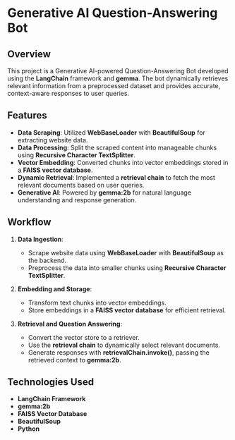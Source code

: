 # Generative AI Question-Answering Bot  

## Overview  
This project is a Generative AI-powered Question-Answering Bot developed using the **LangChain** framework and **gemma**. The bot dynamically retrieves relevant information from a preprocessed dataset and provides accurate, context-aware responses to user queries.  

## Features  
- **Data Scraping**: Utilized **WebBaseLoader** with **BeautifulSoup** for extracting website data.  
- **Data Processing**: Split the scraped content into manageable chunks using **Recursive Character TextSplitter**.  
- **Vector Embedding**: Converted chunks into vector embeddings stored in a **FAISS vector database**.  
- **Dynamic Retrieval**: Implemented a **retrieval chain** to fetch the most relevant documents based on user queries.  
- **Generative AI**: Powered by **gemma:2b** for natural language understanding and response generation.  

## Workflow  
1. **Data Ingestion**:  
   - Scrape website data using **WebBaseLoader** with **BeautifulSoup** as the backend.  
   - Preprocess the data into smaller chunks using **Recursive Character TextSplitter**.  

2. **Embedding and Storage**:  
   - Transform text chunks into vector embeddings.  
   - Store embeddings in a **FAISS vector database** for efficient retrieval.  

3. **Retrieval and Question Answering**:  
   - Convert the vector store to a retriever.  
   - Use the **retrieval chain** to dynamically select relevant documents.  
   - Generate responses with **retrievalChain.invoke()**, passing the retrieved context to **gemma:2b**.  

## Technologies Used  
- **LangChain Framework**  
- **gemma:2b**  
- **FAISS Vector Database**  
- **BeautifulSoup**  
- **Python**  


